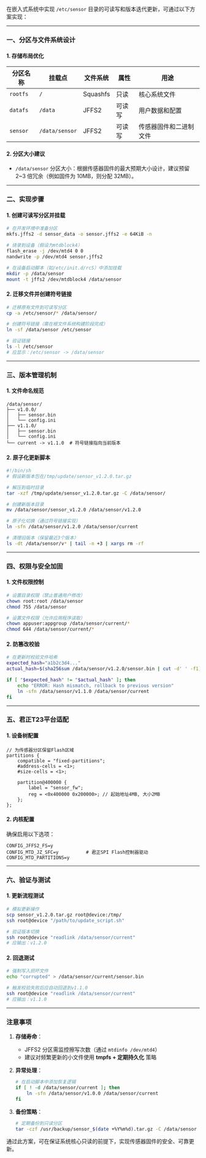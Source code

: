 在嵌入式系统中实现 `/etc/sensor` 目录的可读写和版本迭代更新，可通过以下方案实现：

---

### **一、分区与文件系统设计**
#### **1. 存储布局优化**
| 分区名称 | 挂载点       | 文件系统 | 属性   | 用途                |
|----------|--------------|----------|--------|---------------------|
| `rootfs` | `/`          | Squashfs | 只读   | 核心系统文件         |
| `datafs` | `/data`      | JFFS2    | 可读写 | 用户数据和配置       |
| `sensor` | `/data/sensor` | JFFS2    | 可读写 | 传感器固件和二进制文件 |

#### **2. 分区大小建议**
- `/data/sensor` 分区大小：根据传感器固件的最大预期大小设计，建议预留 2~3 倍冗余（例如固件为 10MB，则分配 32MB）。

---

### **二、实现步骤**
#### **1. 创建可读写分区并挂载**
```bash
# 在开发环境中准备分区
mkfs.jffs2 -d sensor_data -o sensor.jffs2 -e 64KiB -n

# 烧录到设备（假设为mtdblock4）
flash_erase -j /dev/mtd4 0 0
nandwrite -p /dev/mtd4 sensor.jffs2

# 在设备启动脚本（如/etc/init.d/rcS）中添加挂载
mkdir -p /data/sensor
mount -t jffs2 /dev/mtdblock4 /data/sensor
```

#### **2. 迁移文件并创建符号链接**
```bash
# 迁移原有文件到可读写分区
cp -a /etc/sensor/* /data/sensor/

# 创建符号链接（需在根文件系统构建阶段完成）
ln -sf /data/sensor /etc/sensor

# 验证链接
ls -l /etc/sensor
# 应显示：/etc/sensor -> /data/sensor
```

---

### **三、版本管理机制**
#### **1. 文件命名规范**
```
/data/sensor/
├── v1.0.0/
│   ├── sensor.bin
│   └── config.ini
├── v1.1.0/
│   ├── sensor.bin
│   └── config.ini
└── current -> v1.1.0  # 符号链接指向当前版本
```

#### **2. 原子化更新脚本**
```bash
#!/bin/sh
# 假设新版本包在/tmp/update/sensor_v1.2.0.tar.gz

# 解压到临时目录
tar -xzf /tmp/update/sensor_v1.2.0.tar.gz -C /data/sensor/

# 创建新版本目录
mv /data/sensor/sensor_v1.2.0 /data/sensor/v1.2.0

# 原子化切换（通过符号链接实现）
ln -sfn /data/sensor/v1.2.0 /data/sensor/current

# 清理旧版本（保留最近3个版本）
ls -dt /data/sensor/v* | tail -n +3 | xargs rm -rf
```

---

### **四、权限与安全加固**
#### **1. 文件权限控制**
```bash
# 设置目录权限（禁止普通用户修改）
chown root:root /data/sensor
chmod 755 /data/sensor

# 设置文件权限（允许应用程序读取）
chown appuser:appgroup /data/sensor/current/*
chmod 644 /data/sensor/current/*
```

#### **2. 防篡改校验**
```bash
# 在更新时校验文件哈希
expected_hash="a1b2c3d4..."
actual_hash=$(sha256sum /data/sensor/v1.2.0/sensor.bin | cut -d' ' -f1)

if [ "$expected_hash" != "$actual_hash" ]; then
    echo "ERROR: Hash mismatch, rollback to previous version"
    ln -sfn /data/sensor/v1.1.0 /data/sensor/current
fi
```

---

### **五、君正T23平台适配**
#### **1. 设备树配置**
```dts
// 为传感器分区保留Flash区域
partitions {
    compatible = "fixed-partitions";
    #address-cells = <1>;
    #size-cells = <1>;

    partition@400000 {
        label = "sensor_fw";
        reg = <0x400000 0x200000>; // 起始地址4MB, 大小2MB
    };
};
```

#### **2. 内核配置**
确保启用以下选项：
```config
CONFIG_JFFS2_FS=y
CONFIG_MTD_JZ_SFC=y          # 君正SPI Flash控制器驱动
CONFIG_MTD_PARTITIONS=y
```

---

### **六、验证与测试**
#### **1. 更新流程测试**
```bash
# 模拟更新操作
scp sensor_v1.2.0.tar.gz root@device:/tmp/
ssh root@device "/path/to/update_script.sh"

# 验证版本切换
ssh root@device "readlink /data/sensor/current"
# 应输出：v1.2.0
```

#### **2. 回退测试**
```bash
# 强制写入损坏文件
echo "corrupted" > /data/sensor/current/sensor.bin

# 触发校验失败后应自动回退到v1.1.0
ssh root@device "readlink /data/sensor/current"
# 应输出：v1.1.0
```

---

### **注意事项**
1. **存储寿命**：
   - JFFS2 分区需监控擦写次数（通过 `mtdinfo /dev/mtd4`）
   - 建议对频繁更新的小文件使用 **tmpfs + 定期持久化** 策略

2. **异常处理**：
   ```bash
   # 在启动脚本中添加恢复逻辑
   if [ ! -d /data/sensor/current ]; then
       ln -sfn /data/sensor/v1.0.0 /data/sensor/current
   fi
   ```

3. **备份策略**：
   ```bash
   # 定期备份到只读分区
   tar -czf /usr/backup/sensor_$(date +%Y%m%d).tar.gz -C /data/sensor .
   ```

通过此方案，可在保证系统核心只读的前提下，实现传感器固件的安全、可靠更新。
